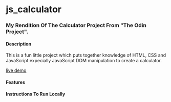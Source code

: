# js_calculator

### My Rendition Of The Calculator Project From "The Odin Project".

#### Description

This is a fun little project which puts together knowledge of HTML, CSS and JavaScript expecially JavaScript DOM manipulation to create a calculator.

[live demo](#)

#### Features

#### Instructions To Run Locally

